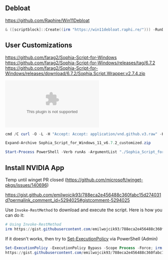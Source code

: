 
## Debloat
https://github.com/Raphire/Win11Debloat

``` powershell
& ([scriptblock]::Create((irm "https://win11debloat.raphi.re/"))) -RunDefaults -Silent
```

## User Customizations

https://github.com/farag2/Sophia-Script-for-Windows
https://github.com/farag2/Sophia-Script-for-Windows/releases/tag/6.7.2
https://github.com/farag2/Sophia-Script-for-Windows/releases/download/6.7.2/Sophia.Script.Wrapper.v2.7.4.zip

![Sophia Script for Windows 11 Customized](files/Sophia_Script_for_Windows_11_v6.7.2_customized.zip)

``` powershell
cmd /C curl -O -L -H "Accept: Accept: application/vnd.github.v3.raw" -H "Authorization: Bearer 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" https://api.github.com/repos/jhomen368/home-docs/contents/windows/files/Sophia_Script_for_Windows_11_v6.7.2_customized.zip

Expand-Archive Sophia_Script_for_Windows_11_v6.7.2_customized.zip

Start-Process PowerShell -Verb runAs -ArgumentList "./Sophia_Script_for_Windows_11_v6.7.2_customized/Sophia.ps1"
```

## Install NVIDIA App
Temp until winget PR closed (https://github.com/microsoft/winget-pkgs/issues/140696)

https://gist.github.com/emilwojcik93/788eca2e456488c360fabc15d274031d?permalink_comment_id=5294025#gistcomment-5294025

Use `Invoke-RestMethod` to download and execute the script. Here is how you can do it:

```powershell
# Using Invoke-RestMethod
irm https://gist.githubusercontent.com/emilwojcik93/788eca2e456488c360fabc15d274031d/raw/Install-NvidiaApp.ps1 | iex
```

If it doesn't works, then try to [Set-ExecutionPolicy](https://learn.microsoft.com/en-us/powershell/module/microsoft.powershell.security/set-executionpolicy?view=powershell-7.4) via PowerShell (Admin)

```powershell
Set-ExecutionPolicy -ExecutionPolicy Bypass -Scope Process -Force; irm 
https://gist.githubusercontent.com/emilwojcik93/788eca2e456488c360fabc15d274031d/raw/Install-NvidiaApp.ps1 | iex
```